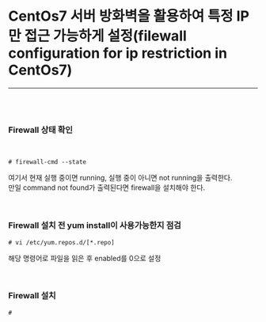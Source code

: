 <h1>CentOs7 서버 방화벽을 활용하여 특정 IP만 접근 가능하게 설정(filewall configuration for ip restriction in CentOs7)</h1><hr>
<br><br>

<h3>Firewall 상태 확인</h3>
<br>

<pre><code># firewall-cmd --state
</code></pre>

<p>여기서 현재 실행 중이면 running, 실행 중이 아니면 not running을 출력한다.<br>
만일 command not found가 출력된다면 firewall을 설치해야 한다.</p><br>

<h3>Firewall 설치 전 yum install이 사용가능한지 점검</h3>

<pre><code># vi /etc/yum.repos.d/[*.repo]
</code></pre>

<p>해당 명령어로 파일을 읽은 후 enabled를 0으로 설정</p><br>

<h3>Firewall 설치</h3>

<pre><code># 
</code></pre>

<p></p><br>

